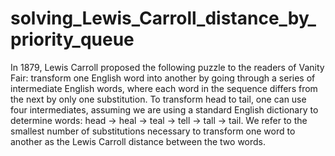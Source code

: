 # solving_Lewis_Carroll_distance_by_priority_queue
In 1879, Lewis Carroll proposed the following puzzle to the readers of Vanity Fair: transform one English word into another by going through a series of intermediate English words, where each word in the sequence differs from the next by only one substitution. To transform head to tail, one can use four intermediates, assuming we are using a standard English dictionary to determine words: head → heal → teal → tell → tall → tail. We refer to the smallest number of substitutions necessary to transform one word to another as the Lewis Carroll distance between the two words.

